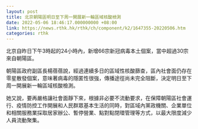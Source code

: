 ```yaml
---
layout: post
title: 北京朝陽區明日至下周一開展新一輪區域核酸檢測
date: 2022-05-06 18:46:17.000000000 +08:00
link: https://news.rthk.hk/rthk/ch/component/k2/1647355-20220506.htm
categories: rthk
---
```


北京自昨日下午3時起的24小時內，新增66宗新冠病毒本土個案，當中超過30宗來自朝陽區。

朝陽區政府副區長楊蓓蓓說，經過連續多日的區域性核酸篩查，區內社會面仍存在零星散發個案，意味著病毒的隱匿性很強，傳播途徑尚未完全阻斷，決定明日至下周一開展新一輪區域核酸檢測。

她又說，要再嚴格讓社會面靜下來，根據非必要不流動要求，在保障朝陽區社會運行、疫情防控工作開展和人民群眾基本生活的同時，對區域內黨政機關、企業單位和相關服務業採取居家辦公、暫停營業、點對點閉環管理等方式，以最大限度減少人員流動聚集。
